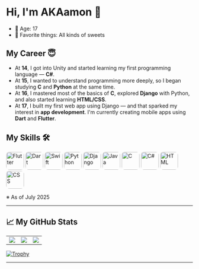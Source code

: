 # Hi, I'm AKAamon 👋

- 🎂 Age: 17  
- 🍰 Favorite things: All kinds of sweets  

##  My Career 😇
- At **14**, I got into Unity and started learning my first programming language — **C#**.
- At **15**, I wanted to understand programming more deeply, so I began studying **C** and **Python** at the same time.
- At **16**, I mastered most of the basics of **C**, explored **Django** with Python, and also started learning **HTML/CSS**.
- At **17**, I built my first web app using Django — and that sparked my interest in **app development**. I'm currently creating mobile apps using **Dart** and **Flutter**.

## My Skills 🛠
<p align="left">
  <img src="https://cdn.jsdelivr.net/gh/devicons/devicon/icons/flutter/flutter-original.svg" width="48" height="48" style="border-radius:8px;" alt="Flutter"/>
  <img src="https://cdn.jsdelivr.net/gh/devicons/devicon/icons/dart/dart-original.svg" width="48" height="48" style="border-radius:8px;" alt="Dart"/>
  <img src="https://cdn.jsdelivr.net/gh/devicons/devicon/icons/swift/swift-original.svg" width="48" height="48" style="border-radius:8px;" alt="Swift"/>
  <img src="https://cdn.jsdelivr.net/gh/devicons/devicon/icons/python/python-original.svg" width="48" height="48" style="border-radius:8px;" alt="Python"/>
  <img src="https://cdn.jsdelivr.net/gh/devicons/devicon/icons/django/django-plain.svg" width="48" height="48" style="border-radius:8px;" alt="Django"/>
  <img src="https://cdn.jsdelivr.net/gh/devicons/devicon/icons/java/java-original.svg" width="48" height="48" style="border-radius:8px;" alt="Java"/>
  <img src="https://cdn.jsdelivr.net/gh/devicons/devicon/icons/c/c-original.svg" width="48" height="48" style="border-radius:8px;" alt="C"/>
  <img src="https://cdn.jsdelivr.net/gh/devicons/devicon/icons/csharp/csharp-original.svg" width="48" height="48" style="border-radius:8px;" alt="C#"/>
  <img src="https://cdn.jsdelivr.net/gh/devicons/devicon/icons/html5/html5-original.svg" width="48" height="48" style="border-radius:8px;" alt="HTML"/>
  <img src="https://cdn.jsdelivr.net/gh/devicons/devicon/icons/css3/css3-original.svg" width="48" height="48" style="border-radius:8px;" alt="CSS"/>
</p>

※ As of July 2025

---

## 📈 My GitHub Stats

<table>
  <tr>
    <td>
      <img src="https://github-readme-stats.vercel.app/api?username=Kamon-Tahara-504&show_icons=true&theme=tokyonight" />
    </td>
    <td>
      <img src="https://github-readme-stats.vercel.app/api/top-langs/?username=Kamon-Tahara-504&layout=compact&theme=tokyonight" />
    </td>
    <td>
      <a href="https://git.io/streak-stats">
        <img src="https://streak-stats.demolab.com?user=Kamon-Tahara-504&theme=tokyonight" />
      </a>
    </td>
  </tr>
</table>

[![Trophy](https://github-profile-trophy.vercel.app/?username=Kamon-Tahara-504&theme=onedark)](https://github.com/ryo-ma/github-profile-trophy)

---

